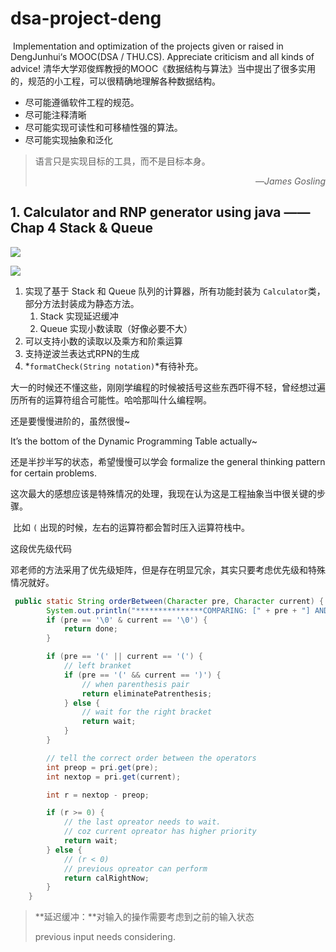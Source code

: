 # dsa-project-deng

​	Implementation and optimization of the projects given or raised in DengJunhui‘s MOOC(DSA / THU.CS). Appreciate criticism and all kinds of advice!
​	清华大学邓俊辉教授的MOOC《数据结构与算法》当中提出了很多实用的，规范的小工程，可以很精确地理解各种数据结构。

- 尽可能遵循软件工程的规范。
- 尽可能注释清晰
- 尽可能实现可读性和可移植性强的算法。
- 尽可能实现抽象和泛化

> 语言只是实现目标的工具，而不是目标本身。
>
> <p align='right'>—<cite>James Gosling</cite></p>

## 1. Calculator and RNP generator using java —— Chap 4 Stack & Queue

<a href="https://sm.ms/image/xmcMRgoiKvJsIXb" target="_blank" ><img src="https://i.loli.net/2019/09/10/xmcMRgoiKvJsIXb.png" ></a>

<a href="https://sm.ms/image/BHuFXqpgTvRAa4M" target="_blank"><img src="https://i.loli.net/2019/09/10/BHuFXqpgTvRAa4M.png" ></a>

1. 实现了基于 Stack 和 Queue 队列的计算器，所有功能封装为 `Calculator`类，部分方法封装成为静态方法。
   1. Stack 实现延迟缓冲
   2. Queue 实现小数读取（好像必要不大）
2. 可以支持小数的读取以及乘方和阶乘运算
3. 支持逆波兰表达式RPN的生成
4. *`formatCheck(String notation)`*有待补充。



大一的时候还不懂这些，刚刚学编程的时候被括号这些东西吓得不轻，曾经想过遍历所有的运算符组合可能性。哈哈那叫什么编程啊。

还是要慢慢进阶的，虽然很慢~

It’s the bottom of the Dynamic Programming Table actually~

还是半抄半写的状态，希望慢慢可以学会 formalize the general thinking pattern for certain problems.

​	这次最大的感想应该是特殊情况的处理，我现在认为这是工程抽象当中很关键的步骤。

​	比如 `(` 出现的时候，左右的运算符都会暂时压入运算符栈中。

这段优先级代码

邓老师的方法采用了优先级矩阵，但是存在明显冗余，其实只要考虑优先级和特殊情况就好。

```java
 public static String orderBetween(Character pre, Character current) {
        System.out.println("***************COMPARING: [" + pre + "] AND [" + current + "]*****************");
        if (pre == '\0' & current == '\0') {
            return done;
        }

        if (pre == '(' || current == '(') {
            // left branket
            if (pre == '(' && current == ')') {
                // when parenthesis pair
                return eliminatePatrenthesis;
            } else {
                // wait for the right bracket
                return wait;
            }
        }

        // tell the correct order between the operators
        int preop = pri.get(pre);
        int nextop = pri.get(current);

        int r = nextop - preop;

        if (r >= 0) {
            // the last opreator needs to wait.
            // coz current opreator has higher priority
            return wait;
        } else {
            // (r < 0)
            // previous opreator can perform
            return calRightNow;
        }
    }

```

>  **延迟缓冲：**对输入的操作需要考虑到之前的输入状态
>
> previous input needs considering.



